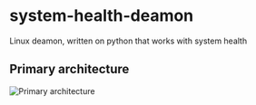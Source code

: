 # system-health-deamon
Linux deamon, written on python that works with system health

## Primary architecture

![Primary architecture](https://github.com/SvyatoslavFedynyak/system-health-deamon/images/deamon-arch.jpg)